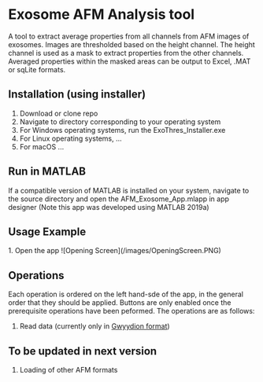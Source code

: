 <h1>Exosome AFM Analysis tool</h1>

A tool to extract average properties from all channels from AFM images of exosomes. Images are thresholded based on the height channel. The height channel is used as a mask to extract properties from the other channels.
Averaged properties within the masked areas can be output to Excel, .MAT or sqLite formats.

<h2> Installation (using installer) </h2>

1. Download or clone repo
2. Navigate to directory corresponding to your operating system
3. For Windows operating systems, run the ExoThres_Installer.exe
4. For Linux operating systems, ...
5. For macOS ...


<h2>Run in MATLAB </h2>
If a compatible version of MATLAB is installed on your system, navigate to the source directory and open the AFM_Exosome_App.mlapp in app designer 
(Note this app was developed using MATLAB 2019a) 

<h2>Usage Example </h2>
1. Open the app
![Opening Screen](/images/OpeningScreen.PNG)

<h2>Operations</h2>
  
Each operation is ordered on the left hand-sde of the app, in the general order that they should be applied. Buttons are only enabled once the prerequisite operations have been peformed. The operations are as follows:
  
  1. Read data (currently only in [Gwyydion format](http://gwyddion.net/))
  
  
<h2>To be updated in next version </h2>
  
  1. Loading of other AFM formats
